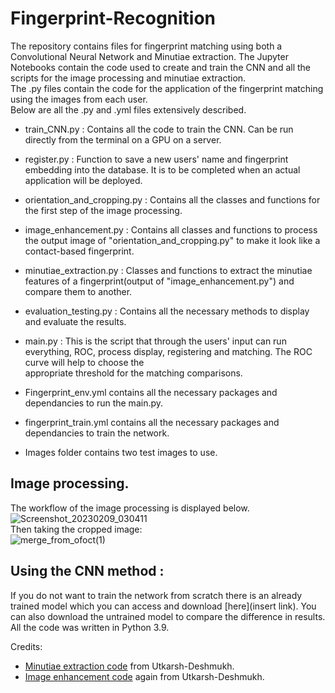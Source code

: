 # Fingerprint-Recognition
The repository contains files for fingerprint matching using both a Convolutional Neural Network and Minutiae extraction.
The Jupyter Notebooks contain the code used to create and train the CNN and all the scripts for the image processing and minutiae extraction.  
The .py files contain the code for the application of the fingerprint matching using the images from each user.  
Below are all the .py and .yml files extensively described.  
- train_CNN.py : Contains all the code to train the CNN. Can be run directly from the terminal on a GPU on a server.
- register.py : Function to save a new users' name and fingerprint embedding into the database. It is to be completed when an actual application will be deployed.
- orientation_and_cropping.py : Contains all the classes and functions for the first step of the image processing.
- image_enhancement.py : Contains all classes and functions to process the output image of "orientation_and_cropping.py" to make it look like a contact-based fingerprint.
- minutiae_extraction.py : Classes and functions to extract the minutiae features of a fingerprint(output of "image_enhancement.py") and compare them to another.
- evaluation_testing.py : Contains all the necessary methods to display and evaluate the results.
- main.py : This is the script that through the users' input can run everything, ROC, process display, registering and matching. The ROC curve will help to choose the  
  appropriate threshold for the matching comparisons.

- Fingerprint_env.yml contains all the necessary packages and dependancies to run the main.py.
- fingerprint_train.yml contains all the necessary packages and dependancies to train the network.  
- Images folder contains two test images to use.

## Image processing.  
The workflow of the image processing is displayed below.  
![Screenshot_20230209_030411](https://user-images.githubusercontent.com/23582994/217821134-348a0f59-44bb-4468-95fb-b3c91b02b6c0.png)  
Then taking the cropped image:  
![merge_from_ofoct(1)](https://user-images.githubusercontent.com/23582994/217827675-03e99e54-76fd-4282-b80f-79e78e3b21d6.jpg)  

## Using the CNN method :  
If you do not want to train the network from scratch there is an already trained model which you can access and download [here](insert link). You can also download the untrained model to compare the difference in results.  
All the code was written in Python 3.9.  
  
Credits: 
- [Minutiae extraction code](https://github.com/Utkarsh-Deshmukh/Fingerprint-Feature-Extraction) from Utkarsh-Deshmukh.
- [Image enhancement code](https://github.com/Utkarsh-Deshmukh/Fingerprint-Enhancement-Python/blob/develop/src/FingerprintImageEnhancer.py) again from Utkarsh-Deshmukh.
